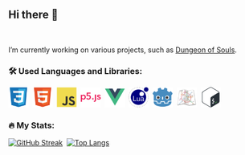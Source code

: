 ## Hi there 👋

<img src="https://komarev.com/ghpvc/?username=Yrahcaz7&style=flat&color=lightgrey" alt=""/>

I’m currently working on various projects, such as [Dungeon of Souls](https://github.com/Yrahcaz7/Dungeon-of-Souls).

### 🛠 Used Languages and Libraries:

<img src="https://github.com/devicons/devicon/blob/master/icons/css3/css3-original.svg" title="CSS3" alt="CSS3" width="40" height="40"/>&nbsp;
<img src="https://github.com/devicons/devicon/blob/master/icons/html5/html5-original.svg" title="HTML5" alt="HTML5" width="40" height="40"/>&nbsp;
<img src="https://github.com/devicons/devicon/blob/master/icons/javascript/javascript-original.svg" title="JavaScript" alt="JavaScript" width="40" height="40"/>&nbsp;
<img src="https://github.com/devicons/devicon/blob/master/icons/p5js/p5js-original.svg" title="p5.js" alt="p5.js" width="40" height="40"/>&nbsp;
<img src="https://github.com/devicons/devicon/blob/master/icons/vuejs/vuejs-original.svg" title="Vue.js" alt="Vue.js" width="40" height="40"/>&nbsp;
<img src="https://github.com/devicons/devicon/blob/master/icons/lua/lua-original.svg" title="Lua" alt="Lua" width="40" height="40"/>&nbsp;
<img src="https://github.com/devicons/devicon/blob/master/icons/godot/godot-original.svg" title="GDScript" alt="GDScript" width="40" height="40"/>&nbsp;
<img src="images/Inform7.png" title="Inform7" alt="Inform7" width="40" height="40"/>&nbsp;
<img src="https://github.com/devicons/devicon/blob/master/icons/bash/bash-original.svg" title="Bash" alt="Bash" width="40" height="40"/>

### 🔥 My Stats:

[![GitHub Streak](https://streak-stats.demolab.com?user=Yrahcaz7&theme=transparent)](https://git.io/streak-stats)&nbsp;
[![Top Langs](https://github-readme-stats.vercel.app/api/top-langs/?username=Yrahcaz7&theme=transparent&layout=compact)](https://github.com/anuraghazra/github-readme-stats)
